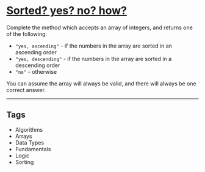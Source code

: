 # [Sorted? yes? no? how?](https://www.codewars.com/kata/580a4734d6df748060000045)

Complete the method which accepts an array of integers, and returns one of the following:

- `"yes, ascending"` - if the numbers in the array are sorted in an ascending order
- `"yes, descending"` - if the numbers in the array are sorted in a descending order
- `"no"` - otherwise

You can assume the array will always be valid, and there will always be one correct answer.

---

## Tags

- Algorithms
- Arrays
- Data Types
- Fundamentals
- Logic
- Sorting
